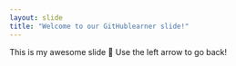 ```yaml
---
layout: slide
title: "Welcome to our GitHublearner slide!"
---
```

This is my awesome slide :tada:
Use the left arrow to go back!
